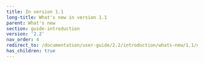 ```yaml
---
title: In version 1.1
long-title: What's new in version 1.1
parent: What's new
section: guide-introduction
version: '2.2'
nav_order: 4
redirect_to: /documentation/user-guide/2.2/introduction/whats-new/1.1/overview
has_children: true
---
```

